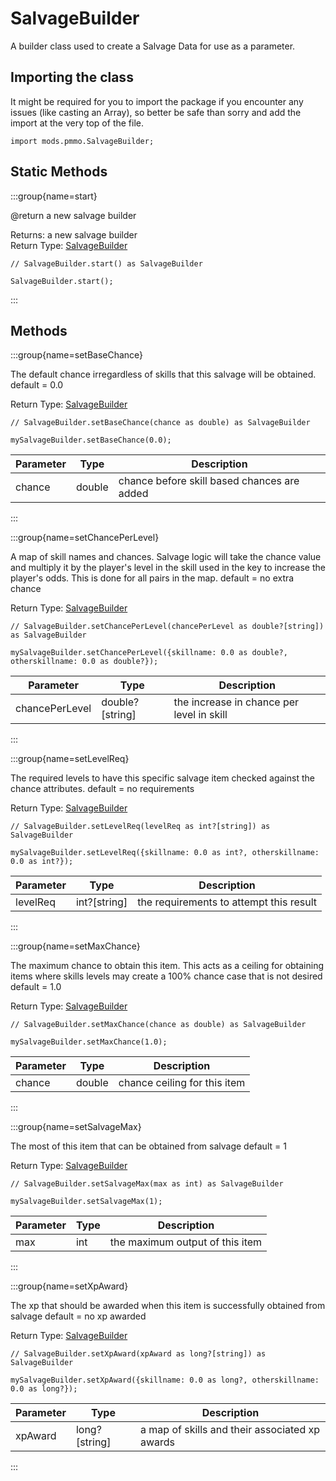 # SalvageBuilder

A builder class used to create a Salvage Data for use as a parameter.

## Importing the class

It might be required for you to import the package if you encounter any issues (like casting an Array), so better be safe than sorry and add the import at the very top of the file.
```zenscript
import mods.pmmo.SalvageBuilder;
```


## Static Methods

:::group{name=start}

@return a new salvage builder

Returns: a new salvage builder  
Return Type: [SalvageBuilder](/mods/PMMO/SalvageBuilder)

```zenscript
// SalvageBuilder.start() as SalvageBuilder

SalvageBuilder.start();
```

:::

## Methods

:::group{name=setBaseChance}

The default chance irregardless of skills that this
 salvage will be obtained.
 default = 0.0

Return Type: [SalvageBuilder](/mods/PMMO/SalvageBuilder)

```zenscript
// SalvageBuilder.setBaseChance(chance as double) as SalvageBuilder

mySalvageBuilder.setBaseChance(0.0);
```

| Parameter |  Type  |                 Description                 |
|-----------|--------|---------------------------------------------|
| chance    | double | chance before skill based chances are added |


:::

:::group{name=setChancePerLevel}

A map of skill names and chances.  Salvage logic will take the chance
 value and multiply it by the player's level in the skill used in the key
 to increase the player's odds.  This is done for all pairs in the map.
 default = no extra chance

Return Type: [SalvageBuilder](/mods/PMMO/SalvageBuilder)

```zenscript
// SalvageBuilder.setChancePerLevel(chancePerLevel as double?[string]) as SalvageBuilder

mySalvageBuilder.setChancePerLevel({skillname: 0.0 as double?, otherskillname: 0.0 as double?});
```

|   Parameter    |      Type       |                Description                |
|----------------|-----------------|-------------------------------------------|
| chancePerLevel | double?[string] | the increase in chance per level in skill |


:::

:::group{name=setLevelReq}

The required levels to have this specific salvage item checked
 against the chance attributes.
 default = no requirements

Return Type: [SalvageBuilder](/mods/PMMO/SalvageBuilder)

```zenscript
// SalvageBuilder.setLevelReq(levelReq as int?[string]) as SalvageBuilder

mySalvageBuilder.setLevelReq({skillname: 0.0 as int?, otherskillname: 0.0 as int?});
```

| Parameter |     Type     |               Description               |
|-----------|--------------|-----------------------------------------|
| levelReq  | int?[string] | the requirements to attempt this result |


:::

:::group{name=setMaxChance}

The maximum chance to obtain this item.  This acts as
 a ceiling for obtaining items where skills levels may
 create a 100% chance case that is not desired
 default = 1.0

Return Type: [SalvageBuilder](/mods/PMMO/SalvageBuilder)

```zenscript
// SalvageBuilder.setMaxChance(chance as double) as SalvageBuilder

mySalvageBuilder.setMaxChance(1.0);
```

| Parameter |  Type  |         Description          |
|-----------|--------|------------------------------|
| chance    | double | chance ceiling for this item |


:::

:::group{name=setSalvageMax}

The most of this item that can be obtained from salvage
 default = 1

Return Type: [SalvageBuilder](/mods/PMMO/SalvageBuilder)

```zenscript
// SalvageBuilder.setSalvageMax(max as int) as SalvageBuilder

mySalvageBuilder.setSalvageMax(1);
```

| Parameter | Type |           Description           |
|-----------|------|---------------------------------|
| max       | int  | the maximum output of this item |


:::

:::group{name=setXpAward}

The xp that should be awarded when this item is successfully
 obtained from salvage
 default = no xp awarded

Return Type: [SalvageBuilder](/mods/PMMO/SalvageBuilder)

```zenscript
// SalvageBuilder.setXpAward(xpAward as long?[string]) as SalvageBuilder

mySalvageBuilder.setXpAward({skillname: 0.0 as long?, otherskillname: 0.0 as long?});
```

| Parameter |     Type      |                  Description                   |
|-----------|---------------|------------------------------------------------|
| xpAward   | long?[string] | a map of skills and their associated xp awards |


:::


